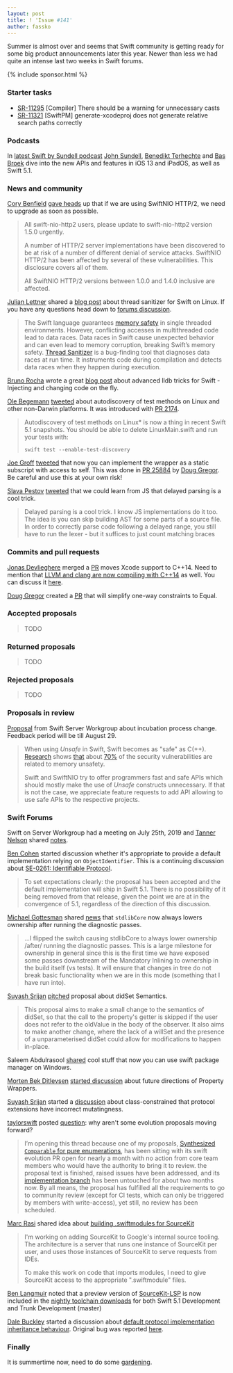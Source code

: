 ```yaml
---
layout: post
title: ! 'Issue #141'
author: fassko
---
```


Summer is almost over and seems that Swift community is getting ready for some big product announcements later this year. Newer than less we had quite an intense last two weeks in Swift forums.

<!--excerpt-->

{% include sponsor.html %}

### Starter tasks

* [SR-11295](https://bugs.swift.org/browse/SR-11295) [Compiler] There should be a warning for unnecessary casts
* [SR-11321](https://bugs.swift.org/browse/SR-11321) [SwiftPM] generate-xcodeproj does not generate relative search paths correctly

### Podcasts

In [latest Swift by Sundell podcast](https://www.swiftbysundell.com/podcast/54) [John Sundell](https://twitter.com/johnsundell), [Benedikt Terhechte](https://twitter.com/terhechte) and [Bas Broek](https://twitter.com/basthomas) dive into the new APIs and features in iOS 13 and iPadOS, as well as Swift 5.1.

### News and community

[Cory Benfield](https://twitter.com/Lukasaoz) [gave heads](https://twitter.com/Lukasaoz/status/1161323863411777537) up that if we are using SwiftNIO HTTP/2, we need to upgrade as soon as possible.

> All swift-nio-http2 users, please update to swift-nio-http2 version 1.5.0 urgently.
>
> A number of HTTP/2 server implementations have been discovered to be at risk of a number of different denial of service attacks. SwiftNIO HTTP/2 has been affected by several of these vulnerabilities. This disclosure covers all of them.
> 
> All SwiftNIO HTTP/2 versions between 1.0.0 and 1.4.0 inclusive are affected.

[Julian Lettner](https://github.com/yln/) shared a [blog post](https://swift.org/blog/tsan-support-on-linux/) about thread sanitizer for Swift on Linux. If you have any questions head down to [forums discussion](https://forums.swift.org/t/swift-org-blog-thread-sanitizer-for-swift-on-linux/27872).

> The Swift language guarantees [memory safety](https://docs.swift.org/swift-book/LanguageGuide/MemorySafety.html) in single threaded environments. However, conflicting accesses in multithreaded code lead to data races. Data races in Swift cause unexpected behavior and can even lead to memory corruption, breaking Swift’s memory safety. [Thread Sanitizer](https://developer.apple.com/documentation/code_diagnostics/thread_sanitizer) is a bug-finding tool that diagnoses data races at run time. It instruments code during compilation and detects data races when they happen during execution.

[Bruno Rocha](https://twitter.com/rockthebruno) wrote a great [blog post](https://swiftrocks.com/using-lldb-manually-xcode-console-tricks.html) about advanced lldb tricks for Swift - Injecting and changing code on the fly.

[Ole Begemann](https://twitter.com/olebegemann) [tweeted](https://twitter.com/olebegemann/status/1160846803274801152) about autodiscovery of test methods on Linux and other non-Darwin platforms.
It was introduced with [PR 2174](https://github.com/apple/swift-package-manager/pull/2174).

> Autodiscovery of test methods on Linux* is now a thing in recent Swift 5.1 snapshots. You should be able to delete LinuxMain.swift and run your tests with:
> 
> `swift test --enable-test-discovery`

[Joe Groff](https://twitter.com/jckarter) [tweeted](https://twitter.com/jckarter/status/1161298507527000064) that now you can implement the wrapper as a static subscript with access to self. This was done in [PR 25884](https://github.com/apple/swift/pull/25884) by [Doug Gregor](https://github.com/DougGregor). Be careful and use this at your own risk!

[Slava Pestov]() [tweeted](https://twitter.com/slava_pestov/status/1160616505589030914) that we could learn from JS that delayed parsing is a cool trick.

> Delayed parsing is a cool trick. I know JS implementations do it too. The idea is you can skip building AST for some parts of a source file. In order to correctly parse code following a delayed range, you still have to run the lexer - but it suffices to just count matching braces


### Commits and pull requests

[Jonas Devlieghere](https://github.com/JDevlieghere) merged a [PR](https://github.com/apple/swift/pull/26673) moves Xcode support to C++14. Need to mention that [LLVM and clang are now compiling with C++14](http://llvm.org/D66195) as well. You can discuss it [here](https://forums.swift.org/t/llvm-is-now-on-c-14/27931).

[Doug Gregor](https://twitter.com/dgregor79) created a [PR](https://github.com/apple/swift/pull/26700) that will simplify one-way constraints to Equal.

### Accepted proposals

> TODO

### Returned proposals

> TODO

### Rejected proposals

> TODO

### Proposals in review

[Proposal](https://forums.swift.org/t/proposal-sswg-incubation-process-change-discourage-use-of-unsafe/27921) from Swift Server Workgroup about incubation process change. Feedback period will be till August 29.

> When using *Unsafe* in Swift, Swift becomes as "safe" as C(++). [Research](https://msrc-blog.microsoft.com/2019/07/18/we-need-a-safer-systems-programming-language/) shows [that](https://langui.sh/2019/07/23/apple-memory-safety/) about [70%](https://alexgaynor.net/2019/aug/12/introduction-to-memory-unsafety-for-vps-of-engineering/) of the security vulnerabilities are related to memory unsafety.
> 
> Swift and SwiftNIO try to offer programmers fast and safe APIs which should mostly make the use of *Unsafe* constructs unnecessary. If that is not the case, we appreciate feature requests to add API allowing to use safe APIs to the respective projects.

### Swift Forums

Swift on Server Workgroup had a meeting on July 25th, 2019 and [Tanner Nelson](https://twitter.com/tanner0101) shared [notes](https://forums.swift.org/t/july-25th-2019/27732).

[Ben Cohen](https://twitter.com/airspeedswift) started discussion whether it's appropriate to provide a default implementation relying on `ObjectIdentifier`. This is a continuing discussion about [SE-0261: Identifiable Protocol](https://forums.swift.org/t/accepted-se-0261-identifiable-protocol/27358).

> To set expectations clearly: the proposal has been accepted and the default implementation will ship in Swift 5.1. There is no possibility of it being removed from that release, given the point we are at in the convergence of 5.1, regardless of the direction of this discussion.

[Michael Gottesman](https://twitter.com/gottesmang) shared [news](https://forums.swift.org/t/stdlibcore-now-always-lowers-ownership-after-running-the-diagnostic-passes/27832) that `stdlibCore` now always lowers ownership after running the diagnostic passes.

> ...I flipped the switch causing stdlibCore to always lower ownership /after/ running the diagnostic passes. This is a large milestone for ownership in general since this is the first time we have exposed some passes downstream of the Mandatory Inlining to ownership in the build itself (vs tests). It will ensure that changes in tree do not break basic functionality when we are in this mode (something that I have run into).

[Suyash Srijan](https://twitter.com/suyashsrijan) [pitched](https://forums.swift.org/t/pitch-didset-semantics/27858) proposal about didSet Semantics.

> This proposal aims to make a small change to the semantics of didSet, so that the call to the property's getter is skipped if the user does not refer to the oldValue in the body of the observer. It also aims to make another change, where the lack of a willSet and the presence of a unparameterised didSet could allow for modifications to happen in-place.

Saleem Abdulrasool [shared](https://forums.swift.org/t/swift-package-manager-on-windows-sure-why-not/27884) cool stuff that now you can use swift package manager on Windows.

[Morten Bek Ditlevsen](https://forums.swift.org/u/Morten_Bek_Ditlevsen) [started discussion](https://forums.swift.org/t/future-directions-of-property-wrappers/27934) about future directions of Property Wrappers.

[Suyash Srijan](https://twitter.com/suyashsrijan) started a [discussion](https://forums.swift.org/t/class-constrained-protocol-extension-has-incorrect-mutatingness/27962) about class-constrained that protocol extensions have incorrect mutatingness.

[taylorswift](https://forums.swift.org/u/taylorswift) posted [question](https://forums.swift.org/t/why-are-these-evolution-proposals-not-moving-forward/27996): why aren't some evolution proposals moving forward?

> I’m opening this thread because one of my proposals, [Synthesized `Comparable` for pure enumerations](https://github.com/apple/swift-evolution/pull/1053), has been sitting with its swift evolution PR open for nearly a month with no action from core team members who would have the authority to bring it to review. the proposal text is finished, raised issues have been addressed, and its [implementation branch](https://github.com/apple/swift/pull/25696) has been untouched for about two months now. By all means, the proposal has fulfilled all the requirements to go to community review (except for CI tests, which can only be triggered by members with write-access), yet still, no review has been scheduled.

[Marc Rasi](https://forums.swift.org/u/marcrasi) shared idea about [building .swiftmodules for SourceKit](https://forums.swift.org/t/building-swiftmodules-for-sourcekit/28030)

> I'm working on adding SourceKit to Google's internal source tooling. The architecture is a server that runs one instance of SourceKit per user, and uses those instances of SourceKit to serve requests from IDEs.
>
> To make this work on code that imports modules, I need to give SourceKit access to the appropriate ".swiftmodule" files.

[Ben Langmuir](https://twitter.com/benlangmuir) noted that a preview version of [SourceKit-LSP](https://github.com/apple/sourcekit-lsp) is now included in the [nightly toolchain downloads](https://swift.org/download/#snapshots) for both Swift 5.1 Development and Trunk Development (master)

[Dale Buckley](https://forums.swift.org/u/dlbuckley) started a discussion about [default protocol implementation inheritance behaviour](https://forums.swift.org/t/default-protocol-implementation-inheritance-behaviour-the-current-situation-and-what-if-anything-should-be-done-about-it/28049). Original bug was reported [here](https://bugs.swift.org/browse/SR-103).


### Finally

It is summertime now, need to do some [gardening](https://github.com/apple/swift/pull/26650).

